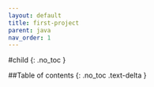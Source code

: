```yaml
---
layout: default
title: first-project
parent: java
nav_order: 1
---
```


#child
{: .no_toc }

##Table of contents
{: .no_toc .text-delta }
